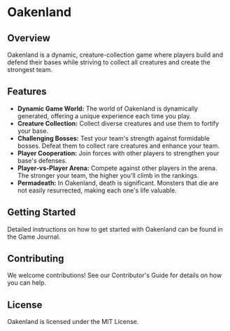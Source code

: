 # Oakenland

## Overview
Oakenland is a dynamic, creature-collection game where players build and defend their bases while striving to collect all creatures and create the strongest team. 

## Features
- **Dynamic Game World:** The world of Oakenland is dynamically generated, offering a unique experience each time you play.
- **Creature Collection:** Collect diverse creatures and use them to fortify your base.
- **Challenging Bosses:** Test your team's strength against formidable bosses. Defeat them to collect rare creatures and enhance your team.
- **Player Cooperation:** Join forces with other players to strengthen your base's defenses.
- **Player-vs-Player Arena:** Compete against other players in the arena. The stronger your team, the higher you'll climb in the rankings.
- **Permadeath:** In Oakenland, death is significant. Monsters that die are not easily resurrected, making each one's life valuable.

## Getting Started
Detailed instructions on how to get started with Oakenland can be found in the Game Journal.

## Contributing
We welcome contributions! See our Contributor's Guide for details on how you can help.

## License
Oakenland is licensed under the MIT License.
